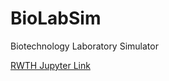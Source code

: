 # BioLabSim

Biotechnology Laboratory Simulator

[RWTH Jupyter Link](https://jupyter.rwth-aachen.de/hub/spawn?profile=biolabsim)